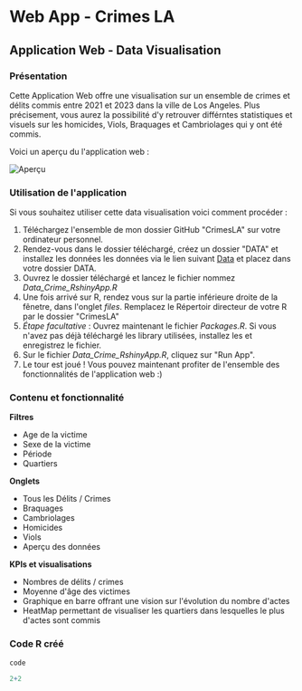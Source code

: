 # Web App - Crimes LA 

## Application Web - Data Visualisation 

### Présentation 
Cette Application Web offre une visualisation sur un ensemble de crimes et délits commis entre 2021 et 2023 dans la ville de Los Angeles. 
Plus précisement, vous aurez la possibilité d'y retrouver différntes statistiques et visuels sur les homicides, Viols, Braquages et Cambriolages qui y ont été commis.

Voici un aperçu du l'application web :

![Aperçu](https://i.imgur.com/c23eKhO.png)

### Utilisation de l'application 

Si vous souhaitez utiliser cette data visualisation voici comment procéder :

1. Téléchargez l'ensemble de mon dossier GitHub "CrimesLA" sur votre ordinateur personnel.
2. Rendez-vous dans le dossier téléchargé, créez un dossier "DATA" et installez les données les données via le lien suivant [Data](https://data.lacity.org/Public-Safety/Crime-Data-from-2020-to-Present/2nrs-mtv8) et placez dans votre dossier DATA.
3. Ouvrez le dossier téléchargé et lancez le fichier nommez *Data_Crime_RshinyApp.R* 
4. Une fois arrivé sur R, rendez vous sur la partie inférieure droite de la fênetre, dans l'onglet *files*. Remplacez le Répertoir directeur de votre R par le dossier "CrimesLA"
5. *Étape facultative* : Ouvrez maintenant le fichier *Packages.R*. Si vous n'avez pas déjà téléchargé les library utilisées, installez les et enregistrez le fichier.
6. Sur le fichier *Data_Crime_RshinyApp.R*, cliquez sur "Run App".
7. Le tour est joué ! Vous pouvez maintenant profiter de l'ensemble des fonctionnalités de l'application web :)

### Contenu et fonctionnalité

**Filtres**
- Age de la victime
- Sexe de la victime 
- Période 
- Quartiers

**Onglets**
- Tous les Délits / Crimes
- Braquages
- Cambriolages
- Homicides
- Viols
- Aperçu des données

**KPIs et visualisations**
- Nombres de délits / crimes
- Moyenne d'âge des victimes
- Graphique en barre offrant une vision sur l'évolution du nombre d'actes
- HeatMap permettant de visualiser les quartiers dans lesquelles le plus d'actes sont commis




### Code R créé 

`code`

```r
2+2
```

